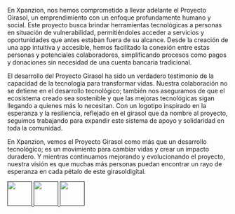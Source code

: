 <span class="font-light text-start text-xl">En Xpanzion, nos hemos comprometido a llevar adelante el Proyecto Girasol, un emprendimiento con un enfoque profundamente humano y social. Este proyecto busca brindar herramientas tecnológicas a personas en situación de vulnerabilidad, permitiéndoles acceder a servicios y oportunidades que antes estaban fuera de su alcance. Desde la creación de una app intuitiva y accesible, hemos facilitado la conexión entre estas personas y potenciales colaboradores, simplificando procesos como pagos y donaciones sin necesidad de una cuenta bancaria tradicional.
</span>

<span class="font-light text-start text-xl">El desarrollo del Proyecto Girasol ha sido un verdadero testimonio de la capacidad de la tecnología para transformar vidas. Nuestra colaboración no se detiene en el desarrollo tecnológico; también nos aseguramos de que el ecosistema creado sea sostenible y que las mejoras tecnológicas sigan llegando a quienes más lo necesitan. Con un logotipo inspirado en la esperanza y la resiliencia, reflejado en el girasol que da nombre al proyecto, seguimos trabajando para expandir este sistema de apoyo y solidaridad en toda la comunidad.
</span>

<span class="font-light text-start text-xl">En Xpanzion, vemos el Proyecto Girasol como más que un desarrollo tecnológico; es un movimiento para cambiar vidas y crear un impacto duradero. Y mientras continuamos mejorando y evolucionando el proyecto, nuestra visión es que muchas más personas puedan encontrar un rayo de esperanza en cada pétalo de este girasoldigital.
</span>
<div class="flex justify-items-center w-5/12 py-5 gap-0">
<a href=""><img src="https://xpanzion.net/assets/icon-web.png" alt=""style="width:56px; height:56px">
</a>
<a href=""><img src="https://xpanzion.net/assets/icon-ig.png" alt="" style="width:56px; height:56px">
</a>
<a href=""><img src="https://xpanzion.net/assets/icon-fb.png" alt="" style="width:56px; height:56px">
</a>
</div>